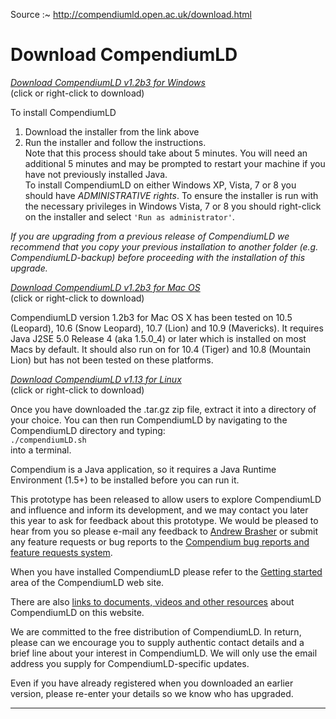 
Source :~ <http://compendiumld.open.ac.uk/download.html>

# Download CompendiumLD

_[Download CompendiumLD v1.2b3 for Windows](downloads/version1.0/InstallCompendiumLDv1.2b3.exe)_  
(click or right-click to download)

To install CompendiumLD

1.  Download the installer from the link above
2.  Run the installer and follow the instructions.  
    Note that this process should take about 5 minutes. You will need an additional 5 minutes and may be prompted to restart your machine if you have not previously installed Java.  
    To install CompendiumLD on either Windows XP, Vista, 7 or 8 you should have _ADMINISTRATIVE rights_. To ensure the installer is run with the necessary privileges in Windows Vista, 7 or 8 you should right-click on the installer and select `'Run as administrator'`.

_If you are upgrading from a previous release of CompendiumLD we recommend that you copy your previous installation to another folder (e.g. CompendiumLD-backup) before proceeding with the installation of this upgrade._

_[Download CompendiumLD v1.2b3 for Mac OS](downloads/version1.0/CompendiumLDv1.2b3.dmg)_  
(click or right-click to download)

CompendiumLD version 1.2b3 for Mac OS X has been tested on 10.5 (Leopard), 10.6 (Snow Leopard), 10.7 (Lion) and 10.9 (Mavericks). It requires Java J2SE 5.0 Release 4 (aka 1.5.0_4) or later which is installed on most Macs by default. It should also run on for 10.4 (Tiger) and 10.8 (Mountain Lion) but has not been tested on these platforms.

_[Download CompendiumLD v1.13 for Linux](downloads/version1.0/CompendiumLDv1.13.tar.gz)_  
(click or right-click to download)

Once you have downloaded the .tar.gz zip file, extract it into a directory of your choice. You can then run CompendiumLD by navigating to the CompendiumLD directory and typing:  
`./compendiumLD.sh`  
into a terminal.

Compendium is a Java application, so it requires a Java Runtime Environment (1.5+) to be installed before you can run it.

This prototype has been released to allow users to explore CompendiumLD and influence and inform its development, and we may contact you later this year to ask for feedback about this prototype. We would be pleased to hear from you so please e-mail any feedback to [Andrew Brasher](mailto:a.j.brasher@open.ac.uk) or submit any feature requests or bug reports to the [Compendium bug reports and feature requests system](http://compendium.open.ac.uk/bugzilla/enter_bug.cgi?product=CompendiumLD).

When you have installed CompendiumLD please refer to the [Getting started](gettingstarted.html) area of the CompendiumLD web site.

There are also [links to documents, videos and other resources](documentation.html) about CompendiumLD on this website.

We are committed to the free distribution of CompendiumLD. In return, please can we encourage you to supply authentic contact details and a brief line about your interest in CompendiumLD. We will only use the email address you supply for CompendiumLD-specific updates.

Even if you have already registered when you downloaded an earlier version, please re-enter your details so we know who has upgraded.

[archive]: https://web.archive.org/web/20180613155638/http://compendiumld.open.ac.uk/download.html

---
